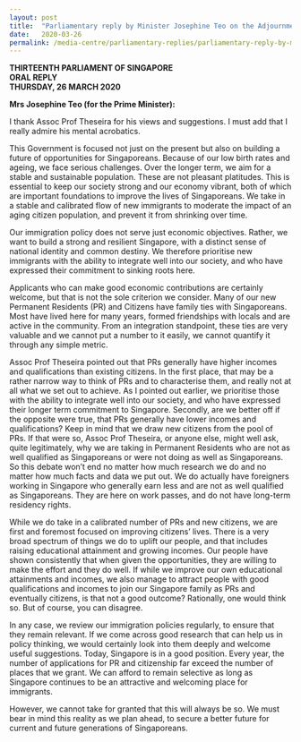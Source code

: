 ```yaml
---
layout: post
title:  "Parliamentary reply by Minister Josephine Teo on the Adjournment Motion on Rational Immigration Policy"
date:   2020-03-26
permalink: /media-centre/parliamentary-replies/parliamentary-reply-by-minister-josephine-teo-on-the-adjournment-motion-on-rational-immigration-policy/
---
```


**THIRTEENTH PARLIAMENT OF SINGAPORE  
ORAL REPLY   
THURSDAY, 26 MARCH 2020**  

**Mrs Josephine Teo (for the Prime Minister):**

I thank Assoc Prof Theseira for his views and suggestions. I must add that I really admire his mental acrobatics.

This Government is focused not just on the present but also on building a future of opportunities for Singaporeans. Because of our low birth rates and ageing, we face serious challenges. Over the longer term, we aim for a stable and sustainable population. These are not pleasant platitudes. This is essential to keep our society strong and our economy vibrant, both of which are important foundations to improve the lives of Singaporeans. We take in a stable and calibrated flow of new immigrants to moderate the impact of an aging citizen population, and prevent it from shrinking over time. 

Our immigration policy does not serve just economic objectives. Rather, we want to build a strong and resilient Singapore, with a distinct sense of national identity and common destiny. We therefore prioritise new immigrants with the ability to integrate well into our society, and who have expressed their commitment to sinking roots here. 

Applicants who can make good economic contributions are certainly welcome, but that is not the sole criterion we consider. Many of our new Permanent Residents (PR) and Citizens have family ties with Singaporeans.  Most have lived here for many years, formed friendships with locals and are active in the community. From an integration standpoint, these ties are very valuable and we cannot put a number to it easily, we cannot quantify it through any simple metric.  

Assoc Prof Theseira pointed out that PRs generally have higher incomes and qualifications than existing citizens. In the first place, that may be a rather narrow way to think of PRs and to characterise them, and really not at all what we set out to achieve. As I pointed out earlier, we prioritise those with the ability to integrate well into our society, and who have expressed their longer term commitment to Singapore. Secondly, are we better off if the opposite were true, that PRs generally have lower incomes and qualifications? Keep in mind that we draw new citizens from the pool of PRs. If that were so, Assoc Prof Theseira, or anyone else, might well ask, quite legitimately, why we are taking in Permanent Residents who are not as well qualified as Singaporeans or were not doing as well as Singaporeans. So this debate won’t end no matter how much research we do and no matter how much facts and data we put out. We do actually have foreigners working in Singapore who generally earn less and are not as well qualified as Singaporeans. They are here on work passes, and do not have long-term residency rights.   

While we do take in a calibrated number of PRs and new citizens, we are first and foremost focused on improving citizens’ lives. There is a very broad spectrum of things we do to uplift our people, and that includes raising educational attainment and growing incomes. Our people have shown consistently that when given the opportunities, they are willing to make the effort and they do well. If while we improve our own educational attainments and incomes, we also manage to attract people with good qualifications and incomes to join our Singapore family as PRs and eventually citizens, is that not a good outcome?  Rationally, one would think so. But of course, you can disagree.

In any case, we review our immigration policies regularly, to ensure that they remain relevant. If we come across good research that can help us in policy thinking, we would certainly look into them deeply and welcome useful suggestions. Today, Singapore is in a good position. Every year, the number of applications for PR and citizenship far exceed the number of places that we grant. We can afford to remain selective as long as Singapore continues to be an attractive and welcoming place for immigrants. 

However, we cannot take for granted that this will always be so. We must bear in mind this reality as we plan ahead, to secure a better future for current and future generations of Singaporeans.
